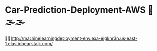 # Car-Prediction-Deployment-AWS 🚗 🌫🌫
 
  📌📌http://machinelearningdeployment-env.eba-eigknr3n.us-east-1.elasticbeanstalk.com/
